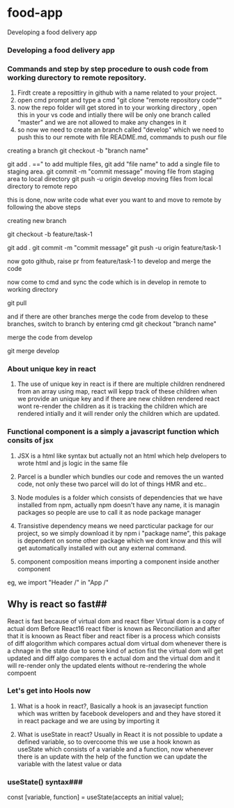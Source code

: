 # food-app
Developing a food delivery app

### Developing a food delivery app ##

### Commands and step by step procedure to oush code from working durectory to remote repository.

1. Firdt create a reposittiry in github with a name related to your project.
2. open cmd prompt and type a cmd "git clone "remote repository code""
3. now the repo folder will get stored in to your working directory , open this in your vs code and intially there will be only one branch called "master" and we are not allowed to make any changes in it
4. so now we need to create an branch called "develop" which we need to push this to our remote with file README.md, commands to push our file

creating a branch git checkout -b "branch name"

git add . ==" to add multiple files, git add "file name" to add a single file to staging area.
git  commit -m "commit message" moving file from staging area to local directory
git push -u origin develop moving files from local directory to remote repo

this is done, now write code what ever you want to and move to remote by following the above steps

creating new branch

git checkout -b feature/task-1

git add .
git commit -m "commit message"
git push -u origin feature/task-1

now goto github, raise pr from feature/task-1 to develop and merge the code

now come to cmd and sync the code which is in develop in remote to working directory

git pull

and if there are other branches merge the code from develop to these branches, switch to branch by entering cmd git checkout "branch name"

merge the code from develop

git merge develop


### About unique key in react ###
1. The use of unique key in react is if there are multiple children rendnered from an array using map, react will kepp track of these children when we provide an unique key and if there are new children rendered react wont re-render the children as it is tracking the children which are rendered intially and it will render only the children which are updated.

### Functional component is a simply a javascript function which consits of jsx 

1. JSX is a html like syntax but actually not an html which help dvelopers to wrote html and js logic in the same file

2. Parcel is a bundler which bundles our code and removes the un wanted code, not only these two parcel will do lot of things HMR and etc..

3. Node modules is a folder which consists of dependencies that we have installed from npm, actually npm doesn't have any name, it is managin packages so people are use to call it as node package manager

4. Transistive dependency means we need parcticular package for our project, so we simply download it by npm i "package name", this pakage is dependent on some other package which we dont know and this will get automatically installed with out any external command.

5. component composition means importing a component inside another component

eg, we import "Header /" in "App /"

## Why is react so fast##
React is fast because of virtual dom and react fiber
Virtual dom is a copy of actual dom
Before React16 react fiber is known as Reconciliation and after that it is knoown as React fiber and react fiber is a process which consists of diff alogorithm which compares actual dom virtual dom whenever there is a chnage in the state due to some kind of action fist the virtual dom will get updated and diff algo compares th e actual dom and the virtual dom and it will re-render only the updated elents without re-rendering the whole compoent

### Let's get into Hools now ###

1. What is a hook in react?, Basically a hook is an javasecipt function which was written by facebook   developers and and they have stored it in react package and we are using by importing it

2. What is useState in react?
Usually in React it is not possible to update a defined variable, so to overcoome this we use a hook known as useState which consists of a variable and a function, now whenever there is an update with the help of the function we can update the variable with the latest value or data

### useState() syntax###
const [variable, function] = useState(accepts an initial value);